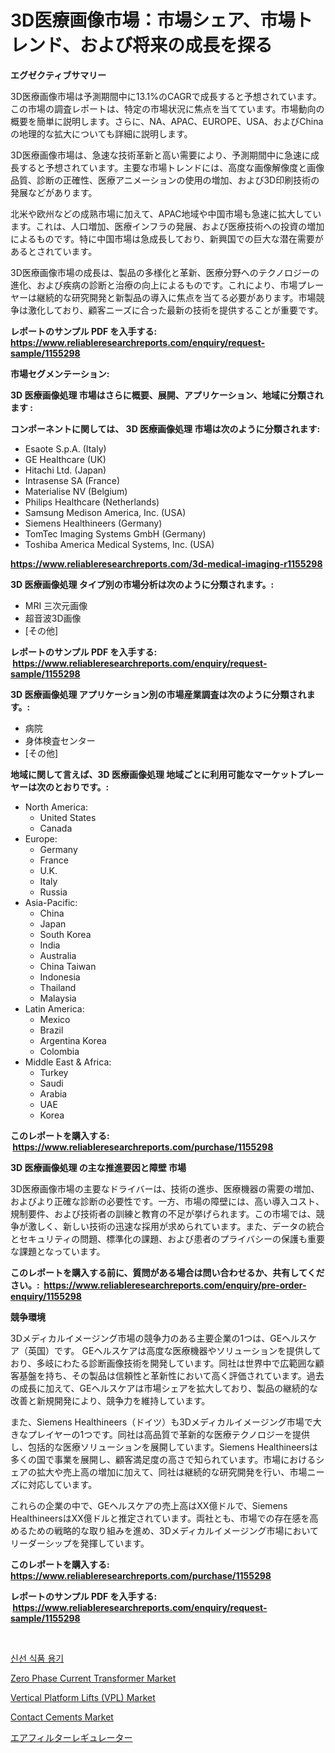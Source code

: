 <p><h1>3D医療画像市場：市場シェア、市場トレンド、および将来の成長を探る</h1></p><p><strong>エグゼクティブサマリー</strong></p>
<p><p>3D医療画像市場は予測期間中に13.1%のCAGRで成長すると予想されています。この市場の調査レポートは、特定の市場状況に焦点を当てています。市場動向の概要を簡単に説明します。さらに、NA、APAC、EUROPE、USA、およびChinaの地理的な拡大についても詳細に説明します。</p><p>3D医療画像市場は、急速な技術革新と高い需要により、予測期間中に急速に成長すると予想されています。主要な市場トレンドには、高度な画像解像度と画像品質、診断の正確性、医療アニメーションの使用の増加、および3D印刷技術の発展などがあります。</p><p>北米や欧州などの成熟市場に加えて、APAC地域や中国市場も急速に拡大しています。これは、人口増加、医療インフラの発展、および医療技術への投資の増加によるものです。特に中国市場は急成長しており、新興国での巨大な潜在需要があるとされています。</p><p>3D医療画像市場の成長は、製品の多様化と革新、医療分野へのテクノロジーの進化、および疾病の診断と治療の向上によるものです。これにより、市場プレーヤーは継続的な研究開発と新製品の導入に焦点を当てる必要があります。市場競争は激化しており、顧客ニーズに合った最新の技術を提供することが重要です。</p></p>
<p><strong>レポートのサンプル PDF を入手する: <a href="https://www.reliableresearchreports.com/enquiry/request-sample/1155298">https://www.reliableresearchreports.com/enquiry/request-sample/1155298</a></strong></p>
<p><strong>市場セグメンテーション:</strong></p>
<p><strong> 3D 医療画像処理 市場はさらに概要、展開、アプリケーション、地域に分類されます :</strong></p>
<p><strong>コンポーネントに関しては、 3D 医療画像処理 市場は次のように分類されます: &nbsp;</strong></p>
<p><ul><li>Esaote S.p.A. (Italy)</li><li>GE Healthcare (UK)</li><li>Hitachi Ltd. (Japan)</li><li>Intrasense SA (France)</li><li>Materialise NV (Belgium)</li><li>Philips Healthcare (Netherlands)</li><li>Samsung Medison America, Inc. (USA)</li><li>Siemens Healthineers (Germany)</li><li>TomTec Imaging Systems GmbH (Germany)</li><li>Toshiba America Medical Systems, Inc. (USA)</li></ul></p>
<p><strong><a href="https://www.reliableresearchreports.com/3d-medical-imaging-r1155298">https://www.reliableresearchreports.com/3d-medical-imaging-r1155298</a></strong></p>
<p><strong> 3D 医療画像処理 タイプ別の市場分析は次のように分類されます。:</strong></p>
<p><ul><li>MRI 三次元画像</li><li>超音波3D画像</li><li>[その他]</li></ul></p>
<p><strong>レポートのサンプル PDF を入手する: &nbsp;<a href="https://www.reliableresearchreports.com/enquiry/request-sample/1155298">https://www.reliableresearchreports.com/enquiry/request-sample/1155298</a></strong></p>
<p><strong> 3D 医療画像処理 アプリケーション別の市場産業調査は次のように分類されます。:</strong></p>
<p><ul><li>病院</li><li>身体検査センター</li><li>[その他]</li></ul></p>
<p><strong>地域に関して言えば、3D 医療画像処理 地域ごとに利用可能なマーケットプレーヤーは次のとおりです。:</strong></p>
<p><ul>
    <li>
        North America:
        <ul>
            <li>United States</li>
            <li>Canada</li>
        </ul>
    </li>
    <li>
        Europe:
        <ul>
            <li>Germany</li>
            <li>France</li>
            <li>U.K.</li>
            <li>Italy</li>
            <li>Russia</li>
        </ul>
    </li>
    <li>
        Asia-Pacific:
        <ul>
            <li>China</li>
            <li>Japan</li>
            <li>South Korea</li>
            <li>India</li>
            <li>Australia</li>
            <li>China Taiwan</li>
            <li>Indonesia</li>
            <li>Thailand</li>
            <li>Malaysia</li>
        </ul>
    </li>
    <li>
        Latin America:
        <ul>
            <li>Mexico</li>
            <li>Brazil</li>
            <li>Argentina Korea</li>
            <li>Colombia</li>
        </ul>
    </li>
    <li>
        Middle East & Africa:
        <ul>
            <li>Turkey</li>
            <li>Saudi</li>
            <li>Arabia</li>
            <li>UAE</li>
            <li>Korea</li>
        </ul>
    </li>
    </ul></p>
<p><strong>このレポートを購入する: &nbsp;<a href="https://www.reliableresearchreports.com/purchase/1155298">https://www.reliableresearchreports.com/purchase/1155298</a></strong></p>
<p><strong>3D 医療画像処理 の主な推進要因と障壁 市場</strong></p>
<p><p>3D医療画像市場の主要なドライバーは、技術の進歩、医療機器の需要の増加、およびより正確な診断の必要性です。一方、市場の障壁には、高い導入コスト、規制要件、および技術者の訓練と教育の不足が挙げられます。この市場では、競争が激しく、新しい技術の迅速な採用が求められています。また、データの統合とセキュリティの問題、標準化の課題、および患者のプライバシーの保護も重要な課題となっています。</p></p>
<p><strong>このレポートを購入する前に、質問がある場合は問い合わせるか、共有してください。:&nbsp; <a href="https://www.reliableresearchreports.com/enquiry/pre-order-enquiry/1155298">https://www.reliableresearchreports.com/enquiry/pre-order-enquiry/1155298</a></strong></p>
<p><strong>競争環境</strong></p>
<p><p>3Dメディカルイメージング市場の競争力のある主要企業の1つは、GEヘルスケア（英国）です。 GEヘルスケアは高度な医療機器やソリューションを提供しており、多岐にわたる診断画像技術を開発しています。同社は世界中で広範囲な顧客基盤を持ち、その製品は信頼性と革新性において高く評価されています。過去の成長に加えて、GEヘルスケアは市場シェアを拡大しており、製品の継続的な改善と新規開発により、競争力を維持しています。</p><p>また、Siemens Healthineers（ドイツ）も3Dメディカルイメージング市場で大きなプレイヤーの1つです。同社は高品質で革新的な医療テクノロジーを提供し、包括的な医療ソリューションを展開しています。Siemens Healthineersは多くの国で事業を展開し、顧客満足度の高さで知られています。市場におけるシェアの拡大や売上高の増加に加えて、同社は継続的な研究開発を行い、市場ニーズに対応しています。</p><p>これらの企業の中で、GEヘルスケアの売上高はXX億ドルで、Siemens HealthineersはXX億ドルと推定されています。両社とも、市場での存在感を高めるための戦略的な取り組みを進め、3Dメディカルイメージング市場においてリーダーシップを発揮しています。</p></p>
<p><strong>このレポートを購入する: &nbsp; <a href="https://www.reliableresearchreports.com/purchase/1155298">https://www.reliableresearchreports.com/purchase/1155298</a></strong></p>
<p><strong>レポートのサンプル PDF を入手する: &nbsp;<a href="https://www.reliableresearchreports.com/enquiry/request-sample/1155298">https://www.reliableresearchreports.com/enquiry/request-sample/1155298</a></strong><strong></strong></p>
<p>&nbsp;</p>
<p><p><a href="https://medium.com/@treyhettinger2023/%EC%8B%A0%EC%84%A0-%EC%8B%9D%ED%92%88-%EC%9A%A9%EA%B8%B0-%EC%8B%9C%EC%9E%A5-%EC%8B%9C%EC%9E%A5-%EC%A0%90%EC%9C%A0%EC%9C%A8-%EC%8B%9C%EC%9E%A5-%EB%8F%99%ED%96%A5-%EB%B0%8F-%EB%AF%B8%EB%9E%98-%EC%84%B1%EC%9E%A5-%ED%83%90%EC%83%89-56822eeb8a2f">신선 식품 용기</a></p><p><a href="https://github.com/provorikovar/Market-Research-Report-List-4/blob/main/zero-phase-current-transformer-market.md">Zero Phase Current Transformer Market</a></p><p><a href="https://natural-crush-b99.notion.site/Vertical-Platform-Lifts-VPL-Market-Competitive-Analysis-Market-Trends-and-Forecast-to-2031-9297aa5a3e8043789b8a3b1983dd25c8">Vertical Platform Lifts (VPL) Market</a></p><p><a href="https://www.linkedin.com/pulse/contact-cements-market-research-report-key-successful-business-uorvf?trackingId=jYr7P9QEhaQ7VHmLWxv9yQ%3D%3D">Contact Cements Market</a></p><p><a href="https://github.com/cbigkbh02719/Market-Research-Report-List-1/blob/main/945550630907.md">エアフィルターレギュレーター</a></p></p>